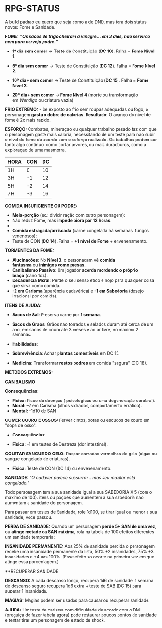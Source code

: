 # RPG-STATUS

A build padrao eu quero que seja como a de DND, mas tera dois status novos: Fome e Sanidade.

**FOME:** ***"Os sacos de trigo cheiram a vinagre... em 3 dias, não servirão nem para cerveja podre."***

- **1º dia sem comer** → Teste de Constituição (**DC 10**). Falha = **Fome Nível 1**.
    
- **5º dia sem comer** → Teste de Constituição (**DC 12**). Falha = **Fome Nível 2**.
    
- **10º dia+ sem comer** → Teste de Constituição (**DC 15**). Falha = **Fome Nível 3**.
    
- **20º dia+ sem comer** → **Fome Nível 4** (morte ou transformação em _Wendigo_ ou criatura vazia).

**FRIO EXTREMO:** - Se exposto ao frio sem roupas adequadas ou fogo, o personagem **gasta o dobro de calorias**. **Resultado**: O avanço do nivel de fome é 2x mais rapido. 

**ESFORÇO:** Combates, mineraçao ou qualquer trabalho pesado faz com que o personagem gaste mais caloria, necessitando de um teste para nao subir o nivel de fome de acordo com o esforço realizado. Os trabalhos podem ser tanto algo continuo, como cortar arvores, ou mais duradouros, como a exploraçao de uma masmorra.


| HORA | CON | DC  |
| ---- | --- | --- |
| 1H   | 0   | 10  |
| 3H   | -1  | 12  |
| 5H   | -2  | 14  |
| 7H   | -3  | 16  |

**COMIDA INSUFICIENTE OU PODRE:** 

- **Meia-porção** (ex.: dividir ração com outro personagem):
- Não reduz Fome, mas **impede piora por 12 horas**.    
- 
- **Comida estragada/arriscada** (carne congelada há semanas, fungos venenosos):
- Teste de CON (**DC 14**). Falha = **+1 nível de Fome** + envenenamento.

**TORMENTOS DA FOME:** 

- **Alucinações**: No **Nível 3**, o personagem vê **comida fantasma** ou **inimigos como presas**.
- **Canibalismo Passivo**: Um jogador **acorda mordendo o próprio braço** (dano 1d4).
- **Decadência Moral**: Perde o seu senso etico e nojo para qualquer coisa que sirva como comida.
- **-2 em Carisma** (aparência cadavérica) e **-1 em Sabedoria** (desejo irracional por comida).

**ITENS DE AJUDA:** 
- **Sacos de Sal**: Preserva carne por **1 semana**.
- **Sacos de Graos:** Grãos nao torrados e selados duram até cerca de um ano, em sacos de couro ate 3 meses e ao ar livre, no maximo 2 semanas.

- **Habilidades**:
- **Sobrevivência**: Achar **plantas comestíveis** em DC 15.
- **Medicina**: Transformar **restos podres** em comida "segura" (DC 18).


**METODOS EXTREMOS:**  

**CANIBALISMO**

**Consequências**:

- **Física**: Risco de doenças ( psicologicas ou uma degeneração cerebral).
- **Moral**: –2 em Carisma (olhos vidrados, comportamento errático).
- **Mental:** -1d10 de SAN

**COMER COURO E OSSOS:** Ferver cintos, botas ou escudos de couro em "sopa de osso".

- **Consequências**:

- **Física**: –1 em testes de Destreza (dor intestinal).

 **COLETAR SANGUE DO GELO:** Raspar camadas vermelhas de gelo (algas ou sangue congelado de criaturas).

- **Física**: Teste de CON (DC 14) ou envenenamento.


**SANIDADE:** *"O cadáver parece sussurrar... mas seu maxilar está congelado."*


Todo personagem tem a sua sanidade igual a sua SABEDORIA X 5 (com o maximo de 100). itens ou poçoes que aumentem a sua sabedoria nao aumentam a sanidade do personagem. 

Para passar em testes de Sanidade, role 1d100, se tirar igual ou menor a sua sanidade, voce passou.

**PERDA DE SANIDADE:** Quando um personagem **perde 5+ SAN de uma vez**, ou **atinge metade da SAN máxima**, rola na tabela de 100 efeitos diferentes um sanidade temporaria:

**INSANIDADE PERMANENTE:** Aos 25% de sanidade perdida o personagem recebe uma insanidade permanente da lista, 50% +2 insanidades, 75% +3 insanidades e +4 aos 100%. (Esse efeito so ocorre na primeira vez em que atinge essa porcentagem.)

**RECUPERAR SANIDADE: 

**DESCANSO:** A cada descanso longo, recupera 1d6 de sanidade. 1 semana de descanso seguro recupera 1d6 extra + teste de SAB (DC 15) para superar 1 insanidade.

**MAGIAS:** Magias podem ser usadas para causar ou recuperar sanidade.

**AJUDA:** Um teste de carisma com dificuldade de acordo com o DM (preguiça de fazer tabela agora) pode restaurar poucos pontos de sanidade e tentar tirar um personagem de estado de shock.
